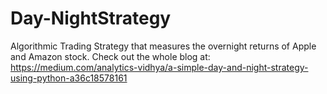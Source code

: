 # Day-NightStrategy
Algorithmic Trading Strategy that measures the overnight returns of Apple and Amazon stock.
Check out the whole blog at:
https://medium.com/analytics-vidhya/a-simple-day-and-night-strategy-using-python-a36c18578161
